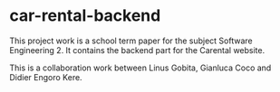 # car-rental-backend
This project work is a school term paper for the subject Software Engineering 2.
It contains the backend part for the Carental website.

This is a collaboration work between Linus Gobita, Gianluca Coco and Didier Engoro Kere.


